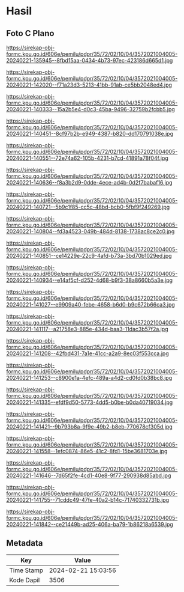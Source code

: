 # Hasil

## Foto C Plano

https://sirekap-obj-formc.kpu.go.id/606e/pemilu/pdpr/35/72/02/10/04/3572021004005-20240221-135945--8fbd15aa-0434-4b73-97ec-423186d665d1.jpg

https://sirekap-obj-formc.kpu.go.id/606e/pemilu/pdpr/35/72/02/10/04/3572021004005-20240221-142020--f71a23d3-5213-41bb-91ab-ce5bb2048ed4.jpg

https://sirekap-obj-formc.kpu.go.id/606e/pemilu/pdpr/35/72/02/10/04/3572021004005-20240221-140333--15a2b5e4-d0c3-45ba-9496-32759b2fcbb5.jpg

https://sirekap-obj-formc.kpu.go.id/606e/pemilu/pdpr/35/72/02/10/04/3572021004005-20240221-140451--8cf97b2b-e949-4387-b820-dd170791038e.jpg

https://sirekap-obj-formc.kpu.go.id/606e/pemilu/pdpr/35/72/02/10/04/3572021004005-20240221-140551--72e74a62-105b-4231-b7cd-41891a78f04f.jpg

https://sirekap-obj-formc.kpu.go.id/606e/pemilu/pdpr/35/72/02/10/04/3572021004005-20240221-140636--f8a3b2d9-0dde-4ece-ad4b-0d2f7babaf16.jpg

https://sirekap-obj-formc.kpu.go.id/606e/pemilu/pdpr/35/72/02/10/04/3572021004005-20240221-140721--5b9c1f85-cc5c-48bd-bcb0-5fbf9f249269.jpg

https://sirekap-obj-formc.kpu.go.id/606e/pemilu/pdpr/35/72/02/10/04/3572021004005-20240221-140804--fd3a4523-049b-484d-8138-1738ac8ce2c0.jpg

https://sirekap-obj-formc.kpu.go.id/606e/pemilu/pdpr/35/72/02/10/04/3572021004005-20240221-140851--ce14229e-22c9-4afd-b73a-3bd70b1029ed.jpg

https://sirekap-obj-formc.kpu.go.id/606e/pemilu/pdpr/35/72/02/10/04/3572021004005-20240221-140934--e14af5cf-d252-4d68-b9f3-38a8660b5a3e.jpg

https://sirekap-obj-formc.kpu.go.id/606e/pemilu/pdpr/35/72/02/10/04/3572021004005-20240221-141027--e9909a40-febe-4658-b6d0-b9c672b66ca3.jpg

https://sirekap-obj-formc.kpu.go.id/606e/pemilu/pdpr/35/72/02/10/04/3572021004005-20240221-141117--a21758e3-885e-434d-baa3-11dac3b57f2a.jpg

https://sirekap-obj-formc.kpu.go.id/606e/pemilu/pdpr/35/72/02/10/04/3572021004005-20240221-141208--42fbd431-7a1e-41cc-a2a9-8ec03f553cca.jpg

https://sirekap-obj-formc.kpu.go.id/606e/pemilu/pdpr/35/72/02/10/04/3572021004005-20240221-141253--c8900e1a-4efc-489a-a4d2-cd0fd0b38bc8.jpg

https://sirekap-obj-formc.kpu.go.id/606e/pemilu/pdpr/35/72/02/10/04/3572021004005-20240221-141335--efdf9d50-5773-4dd5-b0be-b0da40719034.jpg

https://sirekap-obj-formc.kpu.go.id/606e/pemilu/pdpr/35/72/02/10/04/3572021004005-20240221-141421--9b793b8a-9f9e-49b2-b8eb-770678cf305d.jpg

https://sirekap-obj-formc.kpu.go.id/606e/pemilu/pdpr/35/72/02/10/04/3572021004005-20240221-141558--1efc0874-86e5-41c2-8fd1-15be3681703e.jpg

https://sirekap-obj-formc.kpu.go.id/606e/pemilu/pdpr/35/72/02/10/04/3572021004005-20240221-141646--7d65f2fe-4cd1-40e8-9f77-290938d85abd.jpg

https://sirekap-obj-formc.kpu.go.id/606e/pemilu/pdpr/35/72/02/10/04/3572021004005-20240221-141755--71cddc49-47fe-40a2-b14c-71740332731b.jpg

https://sirekap-obj-formc.kpu.go.id/606e/pemilu/pdpr/35/72/02/10/04/3572021004005-20240221-141842--ce21449b-ad25-406a-ba79-1b86218a6539.jpg


## Metadata

| Key        | Value               |
| ---------- | ------------------- |
| Time Stamp | 2024-02-21 15:03:56 |
| Kode Dapil | 3506                |



